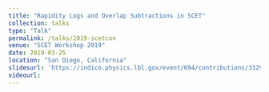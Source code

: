 ```yaml
---
title: "Rapidity Logs and Overlap Subtractions in SCET"
collection: talks
type: "Talk"
permalink: /talks/2019-scetcon
venue: "SCET Workshop 2019"
date: 2019-03-25
location: "San Diego, California"
slidesurl: 'https://indico.physics.lbl.gov/event/694/contributions/3329/attachments/1835/2262/MIW_SCET_2019_Final.pdf'
videourl: 
---
```

